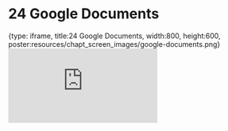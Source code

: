 # 24 Google Documents
 
{type: iframe, title:24 Google Documents, width:800, height:600, poster:resources/chapt_screen_images/google-documents.png}
![](https://datatrail-jhu.github.io/DataTrail/no_toc/google-documents.html)
 

 
